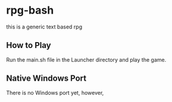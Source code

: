 # rpg-bash
this is a generic text based rpg

## How to Play
Run the main.sh file in the Launcher directory and play the game.

## Native Windows Port
There is no Windows port yet, however, 
